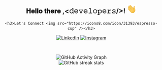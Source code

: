 <div align="center">
<h2> 𝐇𝐞𝐥𝐥𝐨 𝐭𝐡𝐞𝐫𝐞 ,<𝚍𝚎𝚟𝚎𝚕𝚘𝚙𝚎𝚛𝚜/>! <img src="https://github.com/ABSphreak/ABSphreak/blob/master/gifs/Hi.gif" width="30px"></h2>
</div>

<div align="center">

	<h3>Let's Connect <img src="https://icons8.com/icon/31393/espresso-cup" /></h3>
<p align="center">
	<a href="https://www.linkedin.com/in/umeshpawar08/"><img src="https://img.icons8.com/color/2x/linkedin-circled.png" width="50" alt="LinkedIn"/></a>
	<a href="https://www.instagram.com/umeshpawar._/"><img src="https://img.icons8.com/color/2x/instagram-new.png" width="50" alt="Instagram"/></a>
</p>
	
<br />

<!--
[![GitHub stats](https://github-readme-stats.vercel.app/api?username=amandewatnitrr&count_private=true&show_icons=true&theme=algolia&&include_all_commits=true)](https://github.com/amandewatnitrr/github-readme-stats-1)    [![Top Langs](https://github-readme-stats.vercel.app/api/top-langs/?username=amandewatnitrr)](https://github.com/amandewatnitrr/github-readme-stats-1)-->


![GitHub Activity Graph](https://activity-graph.herokuapp.com/graph?username=up-the-dev)  
![GitHub streak stats](https://github-readme-streak-stats.herokuapp.com/?user=up-the-dev) 


